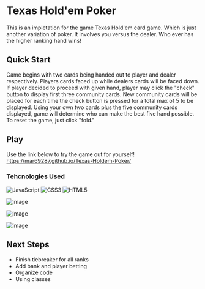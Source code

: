# Texas Hold'em Poker
This is an impletation for the game Texas Hold'em card game. Which is just another variation of poker. It involves you versus the dealer. Who ever has the higher ranking hand wins!

## Quick Start
Game begins with two cards being handed out to player and dealer respectively. Players cards faced up while dealers cards will be faced down. If player decided to proceed with given hand, player may click the "check" button to display first three community cards. New community cards will be placed for each time the check button is pressed for a total max of 5 to be displayed. Using your own two cards plus the five community cards displayed, game will determine who can make the best five hand possible. To reset the game, just click "fold."

## Play
Use the link below to try the game out for yourself! <br>
https://mar69287.github.io/Texas-Holdem-Poker/

### Tehcnologies Used
![JavaScript](https://img.shields.io/badge/javascript-%23323330.svg?style=for-the-badge&logo=javascript&logoColor=%23F7DF1E)
![CSS3](https://img.shields.io/badge/css3-%231572B6.svg?style=for-the-badge&logo=css3&logoColor=white)
![HTML5](https://img.shields.io/badge/html5-%23E34F26.svg?style=for-the-badge&logo=html5&logoColor=white)

![image](https://user-images.githubusercontent.com/104735283/210905344-eb8bb90f-1ae1-40f5-982c-df4345ad3e8d.png)

![image](https://user-images.githubusercontent.com/104735283/210909471-baa1e3d8-ca76-4765-8000-e3523e34d349.png)

![image](https://user-images.githubusercontent.com/104735283/211057305-d8f7089f-4aa5-4938-8b4c-0e3d5cea24dc.png)

## Next Steps
* Finish tiebreaker for all ranks
* Add bank and player betting
* Organize code
* Using classes 

